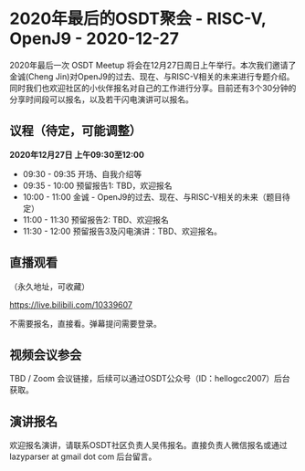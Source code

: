 # 2020年最后的OSDT聚会 - RISC-V, OpenJ9 - 2020-12-27

2020年最后一次 OSDT Meetup 将会在12月27日周日上午举行。本次我们邀请了金诚(Cheng Jin)对OpenJ9的过去、现在、与RISC-V相关的未来进行专题介绍。同时我们也欢迎社区的小伙伴报名对自己的工作进行分享。目前还有3个30分钟的分享时间段可以报名，以及若干闪电演讲可以报名。

## 议程（待定，可能调整）

**2020年12月27日 上午09:30至12:00**

- 09:30 - 09:35 开场、自我介绍等
- 09:35 - 10:00 预留报告1: TBD，欢迎报名
- 10:00 - 11:00 金诚 - OpenJ9的过去、现在、与RISC-V相关的未来（题目待定）
- 11:00 - 11:30 预留报告2: TBD、欢迎报名
- 11:30 - 12:00 预留报告3及闪电演讲：TBD、欢迎报名。

## 直播观看

（永久地址，可收藏）

https://live.bilibili.com/10339607

不需要报名，直接看。弹幕提问需要登录。

## 视频会议参会

TBD / Zoom 会议链接，后续可以通过OSDT公众号（ID：hellogcc2007）后台获取。

## 演讲报名

欢迎报名演讲，请联系OSDT社区负责人吴伟报名。直接负责人微信报名或通过 lazyparser at gmail dot com 后台留言。
